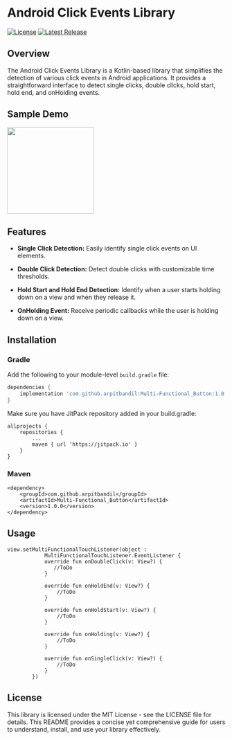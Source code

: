 # Android Click Events Library

[![License](https://img.shields.io/badge/License-MIT-blue.svg)](https://opensource.org/licenses/MIT)
[![Latest Release](https://jitpack.io/v/arpitbandil/Multi-Functional_Button.svg)](https://jitpack.io/#arpitbandil/Multi-Functional_Button)

## Overview

The Android Click Events Library is a Kotlin-based library that simplifies the detection of various click events in Android applications. It provides a straightforward interface to detect single clicks, double clicks, hold start, hold end, and onHolding events.

## Sample Demo
<img src="https://github.com/arpitbandil/Multi-Functional_Button/assets/30489209/21fc6418-d531-4bac-8c68-24816ed0f1b2" width="200" alt_text="Button Sample Demo"/>


## Features

- **Single Click Detection:** Easily identify single click events on UI elements.
  
- **Double Click Detection:** Detect double clicks with customizable time thresholds.

- **Hold Start and Hold End Detection:** Identify when a user starts holding down on a view and when they release it.

- **OnHolding Event:** Receive periodic callbacks while the user is holding down on a view.

## Installation

### Gradle

Add the following to your module-level `build.gradle` file:

```gradle
dependencies {
    implementation 'com.github.arpitbandil:Multi-Functional_Button:1.0.0'
}
```
Make sure you have JitPack repository added in your build.gradle:
```
allprojects {
    repositories {
        ...
        maven { url 'https://jitpack.io' }
    }
}
```
### Maven
```
<dependency>
    <groupId>com.github.arpitbandil</groupId>
    <artifactId>Multi-Functional_Button</artifactId>
    <version>1.0.0</version>
</dependency>
```

## Usage
```
view.setMultiFunctionalTouchListener(object :
            MultiFunctionalTouchListener.EventListener {
            override fun onDoubleClick(v: View?) {
               //ToDo
            }

            override fun onHoldEnd(v: View?) {
                //ToDo
            }

            override fun onHoldStart(v: View?) {
                //ToDo
            }

            override fun onHolding(v: View?) {
                //ToDo
            }

            override fun onSingleClick(v: View?) {
                //ToDo
            }
        })
```

## License
This library is licensed under the MIT License - see the LICENSE file for details.
This README provides a concise yet comprehensive guide for users to understand, install, and use your library effectively.
